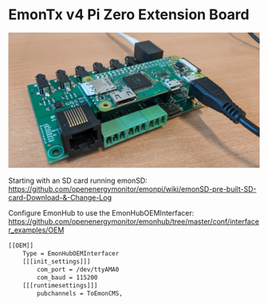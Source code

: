 # EmonTx v4 Pi Zero Extension Board

![pizero_ext.jpeg](pizero_ext.jpeg)

Starting with an SD card running emonSD:<br>
https://github.com/openenergymonitor/emonpi/wiki/emonSD-pre-built-SD-card-Download-&-Change-Log

Configure EmonHub to use the EmonHubOEMInterfacer:<br>
https://github.com/openenergymonitor/emonhub/tree/master/conf/interfacer_examples/OEM

    [[OEM]]
        Type = EmonHubOEMInterfacer
        [[[init_settings]]]
            com_port = /dev/ttyAMA0
            com_baud = 115200
        [[[runtimesettings]]]
            pubchannels = ToEmonCMS,

